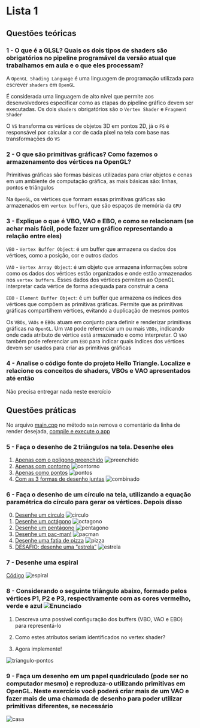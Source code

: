 # Lista 1

## Questões teóricas

### 1 - O que é a GLSL? Quais os dois tipos de shaders são obrigatórios no pipeline programável da versão atual que trabalhamos em aula e o que eles processam?

A `OpenGL Shading Language` é uma linguagem de programação utilizada para escrever `shaders` em `OpenGL`

É considerada uma linguagem de alto nível que permite aos desenvolvedores especificar como as etapas do pipeline gráfico devem ser executadas. Os dois `shaders` obrigatórios são o `Vertex Shader` e `Fragment Shader`

O `VS` transforma os vértices de objetos 3D em pontos 2D, já o `FS` é responsável por calcular a cor de cada pixel na tela com base nas transformações do `VS`

### 2 - O que são primitivas gráficas? Como fazemos o armazenamento dos vértices na OpenGL?

Primitivas gráficas são formas básicas utilizadas para criar objetos e cenas em um ambiente de computação gráfica, as mais básicas são: linhas, pontos e triângulos

Na `OpenGL`, os vértices que formam essas primitivas gráficas são armazenados em `vertex buffers`, que são espaços de memória da `GPU`

### 3 - Explique o que é VBO, VAO e EBO, e como se relacionam (se achar mais fácil, pode fazer um gráfico representando a relação entre eles)

`VBO` - `Vertex Buffer Object`: é um buffer que armazena os dados dos vértices, como a posição, cor e outros dados

`VAO` - `Vertex Array Object`: é um objeto que armazena informações sobre como os dados dos vértices estão organizados e onde estão armazenados nos `vertex buffers`. Esses dados dos vértices permitem ao OpenGL interpretar cada vértice de forma adequada para construir a cena

`EBO` - `Element Buffer Object`: é um buffer que armazena os índices dos vértices que compõem as primitivas gráficas. Permite que as primitivas gráficas compartilhem vértices, evitando a duplicação de mesmos pontos

Os `VBOs`, `VAOs` e `EBOs` atuam em conjunto para definir e renderizar primitivas gráficas na `OpenGL`. Um `VAO` pode referenciar um ou mais `VBOs`, indicando onde cada atributo de vértice está armazenado e como interpretar. O `VAO` também pode referenciar um `EBO` para indicar quais índices dos vértices devem ser usados para criar as primitivas gráficas

### 4 - Analise o código fonte do projeto Hello Triangle. Localize e relacione os conceitos de shaders, VBOs e VAO apresentados até então

Não precisa entregar nada neste exercício

## Questões práticas

No arquivo [main.cpp](./main.cpp#L54) no método `main` remova o comentário da linha de render desejada, [compile e execute o app](../README.md#L29)

### 5 - Faça o desenho de 2 triângulos na tela. Desenhe eles

1. [Apenas com o polígono preenchido](./two-triangles/main.cpp)
    ![preenchido](./assets/preenchido.png)
2. [Apenas com contorno](./two-triangles-line/main.cpp)
    ![contorno](./assets/contorno.png)
3. [Apenas como pontos](./two-triangles-point/main.cpp)
    ![pontos](./assets/pontos.png)
4. [Com as 3 formas de desenho juntas](./two-triangles-all/main.cpp)
    ![combinado](./assets/combinado.png)

### 6 - Faça o desenho de um círculo na tela, utilizando a equação paramétrica do círculo para gerar os vértices. Depois disso

0. [Desenhe um circulo](./circle/main.cpp)
    ![circulo](./assets/circulo.png)
1. [Desenhe um octágono](./octagon/main.cpp)
    ![octagono](./assets/octagono.png)
2. [Desenhe um pentágono](./pentagon/main.cpp)
    ![pentagono](./assets/pentagono.png)
3. [Desenhe um pac-man!](./pacman/main.cpp)
    ![pacman](./assets/pacman.png)
4. [Desenhe uma fatia de pizza](./pizza/main.cpp)
    ![pizza](./assets/pizza.png)
5. [DESAFIO: desenhe uma “estrela”](./star/main.cpp)
    ![estrela](./assets/estrela.png)

### 7 - Desenhe uma espiral

[Código](./spiral/main.cpp)
![espiral](./assets/espiral.png)

### 8 - Considerando o seguinte triângulo abaixo, formado pelos vértices P1, P2 e P3, respectivamente com as cores vermelho, verde e azul ![Enunciado](./assets/8-pontos.png)

1. Descreva uma possível configuração dos buffers (VBO, VAO e EBO) para representá-lo

2. Como estes atributos seriam identificados no vertex shader?

3. Agora implemente!

![triangulo-pontos](./assets/triangulo-pontos.png)

### 9 - Faça um desenho em um papel quadriculado (pode ser no computador mesmo) e reproduza-o utilizando primitivas em OpenGL. Neste exercício você poderá criar mais de um VAO e fazer mais de uma chamada de desenho para poder utilizar primitivas diferentes, se necessário

![casa](./assets/.png)
